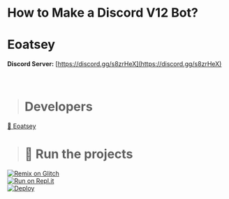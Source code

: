 # How to Make a Discord V12 Bot?


# Eoatsey
**Discord Server:** [https://discord.gg/s8zrHeX](https://discord.gg/s8zrHeX)<br>
<br><br>
> # Developers
<a href="https://github.com/eoatsey">👤 Eoatsey</a>
<br>
> # 💨 Run the projects
[![Remix on Glitch](https://cdn.glitch.com/2703baf2-b643-4da7-ab91-7ee2a2d00b5b%2Fremix-button.svg)](https://glitch.com/edit/#!/import/github/eoatsey/discord-v12-bot-commands)<br>
[![Run on Repl.it](https://repl.it/badge/github/vcodes-xyz/bot-list)](https://repl.it/github/eoatsey/discord-v12-bot-commands)<br>
[![Deploy](https://www.herokucdn.com/deploy/button.svg)](https://heroku.com/deploy?template=https://github.com/eoatsey/discord-v12-bot-commands)
